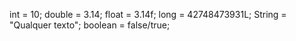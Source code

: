 int = 10;
double = 3.14;
float = 3.14f;
long = 42748473931L;
String = "Qualquer texto";
boolean = false/true;
